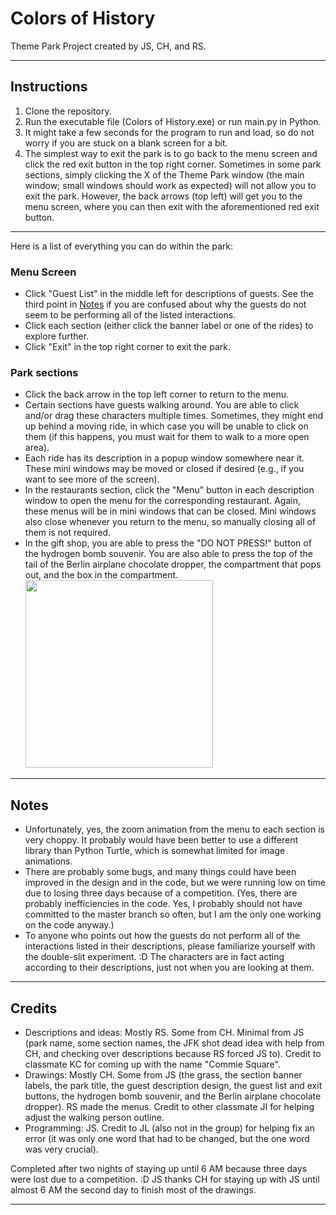 # Colors of History
Theme Park Project created by JS, CH, and RS.
***
## Instructions
1. Clone the repository.
2. Run the executable file (Colors of History.exe) or run main.py in Python.
3. It might take a few seconds for the program to run and load, so do not worry if you are stuck on a blank screen for a bit.
4. The simplest way to exit the park is to go back to the menu screen and click the red exit button in the top right corner. Sometimes in some park sections, simply clicking the X of the Theme Park window (the main window; small windows should work as expected) will not allow you to exit the park. However, the back arrows (top left) will get you to the menu screen, where you can then exit with the aforementioned red exit button.
***
Here is a list of everything you can do within the park:
### Menu Screen
- Click "Guest List" in the middle left for descriptions of guests. See the third point in [Notes](#Notes) if you are confused about why the guests do not seem to be performing all of the listed interactions.
- Click each section (either click the banner label or one of the rides) to explore further.
- Click "Exit" in the top right corner to exit the park.

### Park sections
- Click the back arrow in the top left corner to return to the menu.
- Certain sections have guests walking around. You are able to click and/or drag these characters multiple times. Sometimes, they might end up behind a moving ride, in which case you will be unable to click on them (if this happens, you must wait for them to walk to a more open area).
- Each ride has its description in a popup window somewhere near it. These mini windows may be moved or closed if desired (e.g., if you want to see more of the screen).
- In the restaurants section, click the "Menu" button in each description window to open the menu for the corresponding restaurant. Again, these menus will be in mini windows that can be closed. Mini windows also close whenever you return to the menu, so manually closing all of them is not required.
- In the gift shop, you are able to press the "DO NOT PRESS!" button of the hydrogen bomb souvenir. You are also able to press the top of the tail of the Berlin airplane chocolate dropper, the compartment that pops out, and the box in the compartment. <br> <img src="https://gyazo.com/a03f027e5d284eac6a46631a76c16502.gif" height="300" />

***

## Notes
- Unfortunately, yes, the zoom animation from the menu to each section is very choppy. It probably would have been better to use a different library than Python Turtle, which is somewhat limited for image animations.
- There are probably some bugs, and many things could have been improved in the design and in the code, but we were running low on time due to losing three days because of a competition. (Yes, there are probably inefficiencies in the code. Yes, I probably should not have committed to the master branch so often, but I am the only one working on the code anyway.)
- To anyone who points out how the guests do not perform all of the interactions listed in their descriptions, please familiarize yourself with the double-slit experiment. :D The characters are in fact acting according to their descriptions, just not when you are looking at them.

***

## Credits
- Descriptions and ideas: Mostly RS. Some from CH. Minimal from JS (park name, some section names, the JFK shot dead idea with help from CH, and checking over descriptions because RS forced JS to). Credit to classmate KC for coming up with the name "Commie Square".
- Drawings: Mostly CH. Some from JS (the grass, the section banner labels, the park title, the guest description design, the guest list and exit buttons, the hydrogen bomb souvenir, and the Berlin airplane chocolate dropper). RS made the menus. Credit to other classmate JI for helping adjust the walking person outline.
- Programming: JS. Credit to JL (also not in the group) for helping fix an error (it was only one word that had to be changed, but the one word was very crucial).

Completed after two nights of staying up until 6 AM because three days were lost due to a competition. :D JS thanks CH for staying up with JS until almost 6 AM the second day to finish most of the drawings.

***
